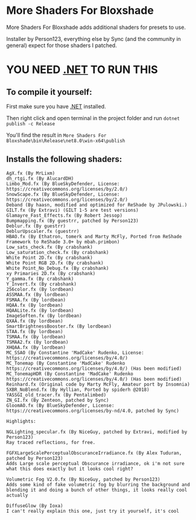 # More Shaders For Bloxshade
More Shaders For Bloxshade adds additional shaders for presets to use.

Installer by Person123, everything else by Sync (and the community in general) expect for those shaders I patched.

# YOU NEED [.NET](https://dotnet.microsoft.com/en-us/download) TO RUN THIS


## To compile it yourself:

First make sure you have [.NET](https://dotnet.microsoft.com/en-us/download) installed.

Then right click and open terminal in the project folder and run `dotnet publish -c Release`

You'll find the result in `More Shaders For Bloxshade\bin\Release\net8.0\win-x64\publish`


## Installs the following shaders:


```
AgX.fx (By MrLixm)
dh_rtgi.fx (By AlucardDH)
Limbo_Mod.fx (By BlueSkyDefender, License: https://creativecommons.org/licenses/by/2.0/)
SnowScape.fx (By BlueSkyDefender, License: https://creativecommons.org/licenses/by/2.0/)
Deband (By haasn, modified and optimized for ReShade by JPulowski.)
GILT.fx (By Extravi) (GILT 1-5 are test versions)
Glamayre_Fast_Effects.fx (By Robert Jessop)
Bumpmapping.fx (By guestrr, patched by Person123)
Deblur.fx (By guestrr)
DeblurUpscaler.fx (guestrr)
HBAO.fx (By Ethatron, tomerk and Marty McFly, Ported from ReShade Framework to ReShade 3.0+ by mbah.primbon)
Low_sats_check.fx (By crabshank)
Low_saturation_check.fx (By crabshank)
White Point 2D.fx (By crabshank)
White Point RGB 2D.fx (By crabshank)
White Point_No_Debug.fx (By crabshank)
xy Primaries 2D.fx (By crabshank)
Y_gamma.fx (By crabshank)
Y_Invert.fx (By crabshank)
256color.fx (By lordbean)
ASSMAA.fx (By lordbean)
FSMAA.fx (By lordbean)
HQAA.fx (By lordbean)
HQAALite.fx (By lordbean)
ImageSoften.fx (By lordbean)
QXAA.fx (By lordbean)
SmartBrightnessBooster.fx (By lordbean)
STAA.fx (By lordbean)
TSMAA.fx (By lordbean)
TSMAA2.fx (By lordbean)
XHQAA.fx (By lordbean)
MC_SSAO (By Constantine 'MadCake' Rudenko, License: https://creativecommons.org/licenses/by/4.0/)
MC_Tonemap (By Constantine 'MadCake' Rudenko https://creativecommons.org/licenses/by/4.0/) (Has been modified)
MC_TonemapHDR (By Constantine 'MadCake' Rudenko https://creativecommons.org/licenses/by/4.0/) (Has been modified)
Reinhard.fx (Original code by Marty McFly, Amateur port by Insomnia)
5XBR_NoBlend.fx (By Hyllian, Ported by spiderh @2018)
YASSGI_old_tracer.fx (By Pentalimbed)
ZN_GI.fx (By Zenteon, patched by Sync)
GloomAO.fx (By BlueSkyDefender, License: https://creativecommons.org/licenses/by-nd/4.0, patched by Sync)

Highlights:

NGLighting_specular.fx (By NiceGuy, patched by Extravi, modified by Person123)
Ray traced reflections, for free.

FGFXLargeScalePerceptualObscuranceIrradiance.fx (By Alex Tuduran, patched by Person123)
Adds Large scale perceptual Obscurance irradiance, ok i'm not sure what this does exactly but it looks cool right?

Volumetric Fog V2.0.fx (By NiceGuy, patched by Person123)
Adds some kind of fake volumetric fog by blurring the background and blending it and doing a bunch of other things, it looks really cool actually

DiffuseGlow (By Ioxa)
I can't really explain this one, just try it yourself, it's cool
```
